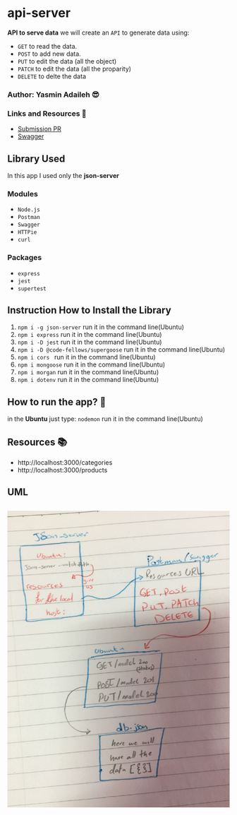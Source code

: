 # api-server


**API to serve data**
we will create an `API` to generate data using:
* `GET` to read the data.
* `POST` to add new data.
* `PUT` to edit the data (all the object)
* `PATCH` to edit the data (all the proparity)
* `DELETE` to delte the data

### Author: Yasmin Adaileh :sunglasses:

### Links and Resources :paperclip:

- [Submission PR](https://github.com/yasmin-401-advanced-javascript/api-server/pull/3)
- [Swagger](https://app.swaggerhub.com/apis/yasminadaileh1/api-lab8/0.1)

## Library Used

In this app I used only the **json-server**

### Modules
- `Node.js` 
- `Postman`
- `Swagger` 
- `HTTPie` 
- `curl`

### Packages
- `express`
- `jest` 
- `supertest`


## Instruction How to Install the Library

1. `npm i -g json-server` run it in the command line(Ubuntu)
1. `npm i express` run it in the command line(Ubuntu)
1. `npm i -D jest` run it in the command line(Ubuntu)
1. `npm i -D @code-fellows/supergoose` run it in the command line(Ubuntu)
1. `npm i cors ` run it in the command line(Ubuntu)
1. `npm i mongoose` run it in the command line(Ubuntu)
1. `npm i morgan` run it in the command line(Ubuntu)
1. `npm i dotenv` run it in the command line(Ubuntu)

## How to run the app? :runner:

in the **Ubuntu** just type:
`nodemon` run it in the command line(Ubuntu)

## Resources :books:
  - http://localhost:3000/categories
  - http://localhost:3000/products


## UML

![UML](./img/uml.jpg)
-------------------------------------------------------------------------
